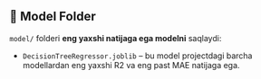 ## 📌 Model Folder

`model/` folderi **eng yaxshi natijaga ega modelni** saqlaydi:  

- `DecisionTreeRegressor.joblib` – bu model projectdagi barcha modellardan eng yaxshi R2 va eng past MAE natijaga ega.  

